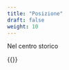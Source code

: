 ```yaml
---
title: "Posizione"
draft: false
weight: 10
---
```


Nel centro storico

{{<gmaps pb="!1m18!1m12!1m3!1d3005.7013078506334!2d16.477478315871174!3d41.11921397928969!2m3!1f0!2f0!3f0!3m2!1i1024!2i768!4f13.1!3m3!1m2!1s0x13380bd659f65693%3A0xebb438293246dff3!2sAffittacamere+Ilgiardinodimelange!5e0!3m2!1sen!2sit!4v1531062911512">}}
